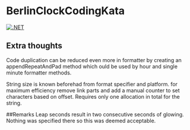 # BerlinClockCodingKata
[![.NET](https://github.com/Mrnikbobjeff/BerlinClockCodingKata/actions/workflows/dotnet.yml/badge.svg)](https://github.com/Mrnikbobjeff/BerlinClockCodingKata/actions/workflows/dotnet.yml)

## Extra thoughts
Code duplication can be reduced even more in formatter by creating an appendRepeatAndPad method which ould be used by hour and single minute formatter methods.

String size is known beforehad from format specifier and platform. for maximum efficiency remove link parts and add a manual counter to set characters based on offset. Requires only one allocation in total for the string.

##Remarks
Leap seconds result in two consecutive seconds of glowing. Nothing was specified there so this was deemed acceptable.
